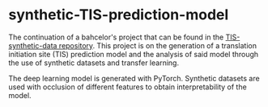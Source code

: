 # synthetic-TIS-prediction-model
The continuation of a bahcelor's project that can be found in the [TIS-synthetic-data repository](https://github.com/YunseolPark/BAthesis-TIS-prediction-using-synthetic-data).
This project is on the generation of a translation initiation site (TIS) prediction model and the analysis of said model through the use of synthetic datasets and transfer learning.

The deep learning model is generated with PyTorch.
Synthetic datasets are used with occlusion of different features to obtain interpretability of the model.
